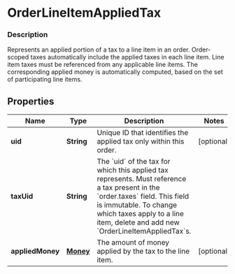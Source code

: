 
# OrderLineItemAppliedTax

### Description

Represents an applied portion of a tax to a line item in an order.  Order-scoped taxes automatically include the applied taxes in each line item. Line item taxes must be referenced from any applicable line items. The corresponding applied money is automatically computed, based on the set of participating line items.

## Properties
Name | Type | Description | Notes
------------ | ------------- | ------------- | -------------
**uid** | **String** | Unique ID that identifies the applied tax only within this order. |  [optional]
**taxUid** | **String** | The &#x60;uid&#x60; of the tax for which this applied tax represents.  Must reference a tax present in the &#x60;order.taxes&#x60; field.  This field is immutable. To change which taxes apply to a line item, delete and add new &#x60;OrderLineItemAppliedTax&#x60;s. | 
**appliedMoney** | [**Money**](Money.md) | The amount of money applied by the tax to the line item. |  [optional]



